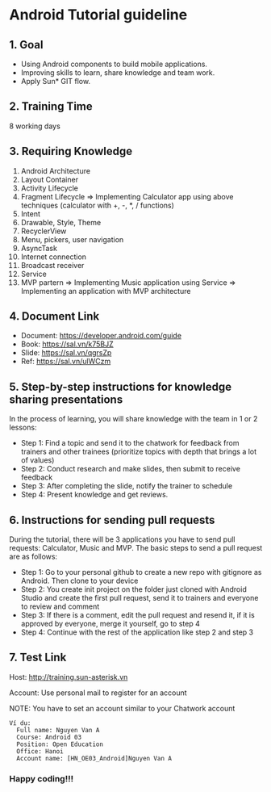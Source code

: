 # Android Tutorial guideline

## 1. Goal
- Using Android components to build mobile applications.
- Improving skills to learn, share knowledge and team work.
- Apply Sun* GIT flow.

## 2. Training Time
8 working days

## 3. Requiring Knowledge
1. Android Architecture
2. Layout Container
3. Activity Lifecycle
4. Fragment Lifecycle
    => Implementing Calculator app using above techniques (calculator with +, -, *, / functions)
5. Intent
6. Drawable, Style, Theme
7. RecyclerView
8. Menu, pickers, user navigation
9. AsyncTask
10. Internet connection
11. Broadcast receiver
12. Service
13. MVP partern
     => Implementing Music application using Service
     => Implementing an application with MVP architecture
     
## 4. Document Link
* Document: https://developer.android.com/guide
* Book: https://sal.vn/k75BJZ
* Slide: https://sal.vn/qgrsZp
* Ref: https://sal.vn/ulWCzm

## 5. Step-by-step instructions for knowledge sharing presentations
 In the process of learning, you will share knowledge with the team in 1 or 2 lessons: 
* Step 1: Find a topic and send it to the chatwork for feedback from trainers and other trainees (prioritize topics with depth that brings a lot of values) 
* Step 2: Conduct research and make slides, then submit to receive feedback 
* Step 3: After completing the slide, notify the trainer to schedule 
* Step 4: Present knowledge and get reviews.

## 6. Instructions for sending pull requests
During the tutorial, there will be 3 applications you have to send pull requests: Calculator, Music and MVP. The basic steps to send a pull request are as follows:
* Step 1: Go to your personal github to create a new repo with gitignore as Android. Then clone to your device
* Step 2: You create init project on the folder just cloned with Android Studio and create the first pull request, send it to trainers and everyone to review and comment
* Step 3: If there is a comment, edit the pull request and resend it, if it is approved by everyone, merge it yourself, go to step 4
* Step 4: Continue with the rest of the application like step 2 and step 3

## 7. Test Link
 Host: http://training.sun-asterisk.vn

 Account: Use personal mail to register for an account

 NOTE:  You have to set an account similar to your Chatwork account
 ```
 Ví dụ:
   Full name: Nguyen Van A
   Course: Android 03
   Position: Open Education
   Office: Hanoi
   Account name: [HN_OE03_Android]Nguyen Van A
 ```

 ### Happy coding!!!
 
